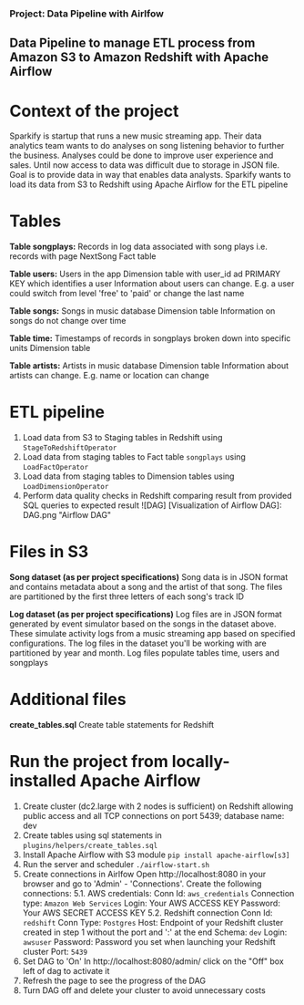 ### Project: Data Pipeline with Airlfow
## Data Pipeline to manage ETL process from Amazon S3 to Amazon Redshift with Apache Airflow 

# Context of the project
Sparkify is startup that runs a new music streaming app. Their data analytics team wants to do analyses on song listening behavior to further the business. Analyses could be done to improve user experience and sales. Until now access to data was difficult due to storage in JSON file. Goal is to provide data in way that enables data analysts. Sparkify wants to load its data from S3 to Redshift using Apache Airflow for the ETL pipeline

# Tables
**Table songplays:**
Records in log data associated with song plays i.e. records with page NextSong
Fact table

**Table users:**
Users in the app
Dimension table with user_id ad PRIMARY KEY which identifies a user
Information about users can change. E.g. a user could switch from level 'free' to 'paid' or change the last name

**Table songs:**
Songs in music database
Dimension table
Information on songs do not change over time

**Table time:**
Timestamps of records in songplays broken down into specific units
Dimension table

**Table artists:**
Artists in music database
Dimension table
Information about artists can change. E.g. name or location can change

# ETL pipeline
1. Load data from S3 to Staging tables in Redshift using `StageToRedshiftOperator`
2. Load data from staging tables to Fact table `songplays` using `LoadFactOperator`
3. Load data from staging tables to Dimension tables using `LoadDimensionOperator`
4. Perform data quality checks in Redshift comparing result from provided SQL queries to expected result
![DAG]
[Visualization of Airflow DAG]: DAG.png "Airflow DAG"

# Files in S3
**Song dataset (as per project specifications)**
Song data is in JSON format and contains metadata about a song and the artist of that song. The files are partitioned by the first three letters of each song's track ID

**Log dataset (as per project specifications)**
Log files are in JSON format generated by event simulator based on the songs in the dataset above. These simulate activity logs from a music streaming app based on specified configurations.
The log files in the dataset you'll be working with are partitioned by year and month. Log files populate tables time, users and songplays

# Additional files
**create_tables.sql**
Create table statements for Redshift

# Run the project from locally-installed Apache Airflow
1. Create cluster (dc2.large with 2 nodes is sufficient) on Redshift allowing public access and all TCP connections on port 5439; database name: dev
2. Create tables using sql statements in `plugins/helpers/create_tables.sql`
3. Install Apache Airflow with S3 module
    `pip install apache-airflow[s3]`
4. Run the server and scheduler
    `./airflow-start.sh`
5. Create connections in Airlfow
    Open http://localhost:8080 in your browser and go to 'Admin' - 'Connections'. Create the following connections:
        5.1. AWS credentials:
            Conn Id: `aws_credentials`
            Connection type: `Amazon Web Services`
            Login: Your AWS ACCESS KEY
            Password: Your AWS SECRET ACCESS KEY
        5.2. Redshift connection
            Conn Id: `redshift`
            Conn Type: `Postgres`
            Host: Endpoint of your Redshift cluster created in step 1 without the port and ':' at the end
            Schema: `dev`
            Login: `awsuser`
            Password: Password you set when launching your Redshift cluster
            Port: `5439`
6. Set DAG to 'On'
    In http://localhost:8080/admin/ click on the "Off" box left of dag to activate it
7. Refresh the page to see the progress of the DAG
8. Turn DAG off and delete your cluster to avoid unnecessary costs
